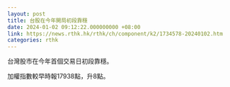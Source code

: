 ```yaml
---
layout: post
title: 台股在今年開局初段靠穩
date: 2024-01-02 09:12:22.000000000 +08:00
link: https://news.rthk.hk/rthk/ch/component/k2/1734578-20240102.htm
categories: rthk
---
```


台灣股市在今年首個交易日初段靠穩。

加權指數較早時報17938點，升8點。
